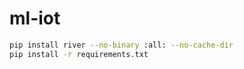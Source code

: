 # ml-iot

```bash
pip install river --no-binary :all: --no-cache-dir
pip install -r requirements.txt
```

